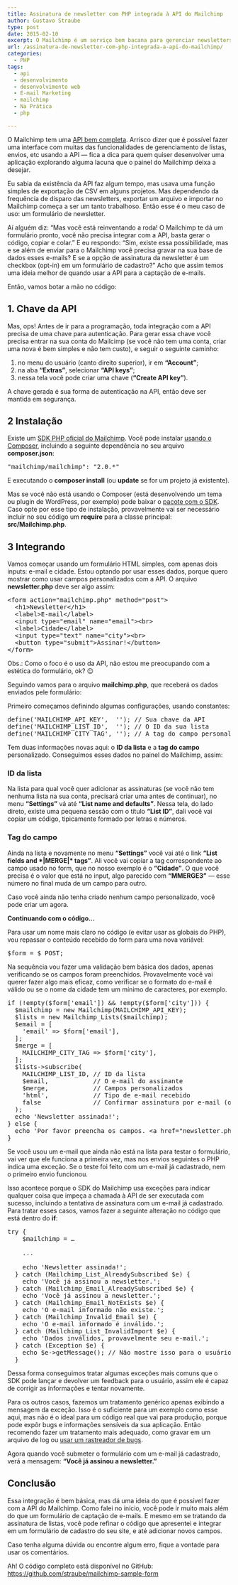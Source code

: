 ```yaml
---
title: Assinatura de newsletter com PHP integrada à API do Mailchimp
author: Gustavo Straube
type: post
date: 2015-02-10
excerpt: O Mailchimp é um serviço bem bacana para gerenciar newsletters — e tem uma versão gratuita que atende muito bem quem tem até 2 mil assinantes. Vou dar uma ideia, através de um exemplo básico, do que é possível fazer com a API do serviço, usando PHP.
url: /assinatura-de-newsletter-com-php-integrada-a-api-do-mailchimp/
categories:
  - PHP
tags:
  - api
  - desenvolvimento
  - desenvolvimento web
  - E-mail Marketing
  - mailchimp
  - Na Prática
  - php

---
```

O Mailchimp tem uma <a href="https://apidocs.mailchimp.com/" target="_blank">API bem completa</a>. Arrisco dizer que é possível fazer uma interface com muitas das funcionalidades de gerenciamento de listas, envios, etc usando a API — fica a dica para quem quiser desenvolver uma aplicação explorando alguma lacuna que o painel do Mailchimp deixa a desejar.

Eu sabia da existência da API faz algum tempo, mas usava uma função simples de exportação de CSV em alguns projetos. Mas dependendo da frequência de disparo das newsletters, exportar um arquivo e importar no Mailchimp começa a ser um tanto trabalhoso. Então esse é o meu caso de uso: um formulário de newsletter.

Aí alguém diz: “Mas você está reinventando a roda! O Mailchimp te dá um formulário pronto, você não precisa integrar com a API, basta gerar o código, copiar e colar.” E eu respondo: “Sim, existe essa possibilidade, mas e se além de enviar para o Mailchimp você precisa gravar na sua base de dados esses e-mails? E se a opção de assinatura da newsletter é um checkbox (opt-in) em um formulário de cadastro?” Acho que assim temos uma ideia melhor de quando usar a API para a captação de e-mails.

Então, vamos botar a mão no código:

## 1. Chave da API

Mas, ops! Antes de ir para a programação, toda integração com a API precisa de uma chave para autenticação. Para gerar essa chave você precisa entrar na sua conta do Mailcimp (se você não tem uma conta, criar uma nova é bem simples e não tem custo), e seguir o seguinte caminho:

  1. no menu do usuário (canto direito superior), ir em **“Account”**;
  2. na aba **“Extras”**, selecionar **“API keys”**;
  3. nessa tela você pode criar uma chave (**“Create API key”**).

A chave gerada é sua forma de autenticação na API, então deve ser mantida em segurança.

## 2 Instalação

Existe um <a href="https://bitbucket.org/mailchimp/mailchimp-api-php" target="_blank">SDK PHP oficial do Mailchimp</a>. Você pode instalar <a href="http://tableless.com.br/composer-para-iniciantes/" target="_blank">usando o Composer</a>, incluindo a seguinte dependência no seu arquivo **composer.json**:

<pre>"mailchimp/mailchimp": "2.0.*"</pre>

E executando o **composer install** (ou **update** se for um projeto já existente).

Mas se você não está usando o Composer (está desenvolvendo um tema ou plugin de WordPress, por exemplo) pode baixar o <a href="https://bitbucket.org/mailchimp/mailchimp-api-php/get/master.zip" target="_blank">pacote com o SDK</a>. Caso opte por esse tipo de instalação, provavelmente vai ser necessário incluir no seu código um **require** para a classe principal: **src/Mailchimp.php**.

## 3 Integrando

Vamos começar usando um formulário HTML simples, com apenas dois inputs: e-mail e cidade. Estou optando por usar esses dados, porque quero mostrar como usar campos personalizados com a API. O arquivo **newsletter.php** deve ser algo assim:

<pre>&lt;form action="mailchimp.php" method="post"&gt;
  &lt;h1&gt;Newsletter&lt;/h1&gt;
  &lt;label&gt;E-mail&lt;/label&gt;
  &lt;input type="email" name="email"&gt;&lt;br&gt;
  &lt;label&gt;Cidade&lt;/label&gt;
  &lt;input type="text" name="city"&gt;&lt;br&gt;
  &lt;button type="submit"&gt;Assinar!&lt;/button&gt;
&lt;/form&gt;</pre>

Obs.: Como o foco é o uso da API, não estou me preocupando com a estética do formulário, ok? 😉

Seguindo vamos para o arquivo **mailchimp.php**, que receberá os dados enviados pele formulário:

Primeiro começamos definindo algumas configurações, usando constantes:

<pre>define('MAILCHIMP_API_KEY',  ''); // Sua chave da API
define('MAILCHIMP_LIST_ID',  ''); // O ID da sua lista
define('MAILCHIMP_CITY_TAG', ''); // A tag do campo personalizado que usaremos</pre>

Tem duas informações novas aqui: o **ID da lista** e a **tag do campo** personalizado. Conseguimos esses dados no painel do Mailchimp, assim:

### ID da lista

Na lista para qual você quer adicionar as assinaturas (se você não tem nenhuma lista na sua conta, precisará criar uma antes de continuar), no menu **“Settings”** vá até **“List name and defaults”**. Nessa tela, do lado direto, existe uma pequena sessão com o título **“List ID”**, dali você vai copiar um código, tipicamente formado por letras e números.

### Tag do campo

Ainda na lista e novamente no menu **“Settings”** você vai até o link **“List fields and \*|MERGE|\* tags”**. Ali você vai copiar a tag correspondente ao campo usado no form, que no nosso exemplo é o **“Cidade”**. O que você precisa é o valor que está no input, algo parecido com **“MMERGE3”** — esse número no final muda de um campo para outro.

Caso você ainda não tenha criado nenhum campo personalizado, você pode criar um agora.

**Continuando com o código&#8230;**

Para usar um nome mais claro no código (e evitar usar as globais do PHP), vou repassar o conteúdo recebido do form para uma nova variável:

<pre>$form = $_POST;</pre>

Na sequência vou fazer uma validação bem básica dos dados, apenas verificando se os campos foram preenchidos. Provavelmente você vai querer fazer algo mais eficaz, como verificar se o formato do e-mail é válido ou se o nome da cidade tem um mínimo de caracteres, por exemplo.

<pre>if (!empty($form['email']) && !empty($form['city'])) {
  $mailchimp = new Mailchimp(MAILCHIMP_API_KEY);
  $lists = new Mailchimp_Lists($mailchimp);
  $email = [
    'email' =&gt; $form['email'],
  ];
  $merge = [
    MAILCHIMP_CITY_TAG =&gt; $form['city'],
  ];
  $lists-&gt;subscribe(
    MAILCHIMP_LIST_ID, // ID da lista
    $email,            // O e-mail do assinante
    $merge,            // Campos personalizados
    'html',            // Tipo de e-mail recebido
    false              // Confirmar assinatura por e-mail (opt-in duplo)?
  );
  echo 'Newsletter assinada!';
} else {
  echo 'Por favor preencha os campos. &lt;a href="newsletter.php"&gt;Voltar&lt;/a&gt;';
}</pre>

Se você usou um e-mail que ainda não está na lista para testar o formulário, vai ver que ele funciona a primeira vez, mas nos envios seguintes o PHP indica uma exceção. Se o teste foi feito com um e-mail já cadastrado, nem o primeiro envio funcionou.

Isso acontece porque o SDK do Mailchimp usa exceções para indicar qualquer coisa que impeça a chamada à API de ser executada com sucesso, incluindo a tentativa de assinatura com um e-mail já cadastrado. Para tratar esses casos, vamos fazer a seguinte alteração no código que está dentro do **if**:

<pre>try {
    $mailchimp = …

    ...

    echo 'Newsletter assinada!';
  } catch (Mailchimp_List_AlreadySubscribed $e) {
    echo 'Você já assinou a newsletter.';
  } catch (Mailchimp_Email_AlreadySubscribed $e) {
    echo 'Você já assinou a newsletter.';
  } catch (Mailchimp_Email_NotExists $e) {
    echo 'O e-mail informado não existe.';
  } catch (Mailchimp_Invalid_Email $e) {
    echo 'O e-mail informado é inválido.';
  } catch (Mailchimp_List_InvalidImport $e) {
    echo 'Dados inválidos, provavelmente seu e-mail.';
  } catch (Exception $e) {
    echo $e-&gt;getMessage(); // Não mostre isso para o usuário
  }</pre>

Dessa forma conseguimos tratar algumas exceções mais comuns que o SDK pode lançar e devolver um feedback para o usuário, assim ele é capaz de corrigir as informações e tentar novamente.

Para os outros casos, fazemos um tratamento genérico apenas exibindo a mensagem da exceção. Isso é o suficiente para um exemplo como esse aqui, mas não é o ideal para um código real que vai para produção, porque pode expôr bugs e informações sensíveis da sua aplicação. Então recomendo fazer um tratamento mais adequado, como gravar em um arquivo de log ou <a href="http://tableless.com.br/rastreando-excecoes-no-php-com-o-airbrake/" target="_blank">usar um rastreador de bugs</a>.

Agora quando você submeter o formulário com um e-mail já cadastrado, verá a mensagem: **“Você já assinou a newsletter.”**

## Conclusão

Essa integração é bem básica, mas dá uma ideia do que é possível fazer com a API do Mailchimp. Como falei no início, você pode ir muito mais além do que um formulário de captação de e-mails. E mesmo em se tratando da assinatura de listas, você pode refinar o código que apresentei e integrar em um formulário de cadastro do seu site, e até adicionar novos campos.

Caso tenha alguma dúvida ou encontre algum erro, fique a vontade para usar os comentários.

Ah! O código completo está disponível no GitHub: <a href="https://github.com/straube/mailchimp-sample-form" target="_blank">https://github.com/straube/mailchimp-sample-form</a>